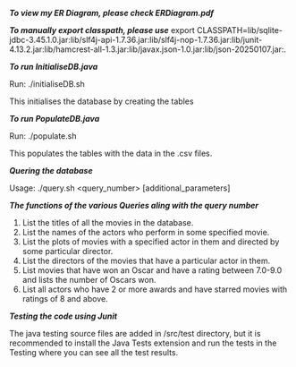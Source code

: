 ***To view my ER Diagram, please check ERDiagram.pdf***

***To manually export classpath, please use***
export CLASSPATH=lib/sqlite-jdbc-3.45.1.0.jar:lib/slf4j-api-1.7.36.jar:lib/slf4j-nop-1.7.36.jar:lib/junit-4.13.2.jar:lib/hamcrest-all-1.3.jar:lib/javax.json-1.0.jar:lib/json-20250107.jar:.


***To run InitialiseDB.java***

Run:
./initialiseDB.sh

This initialises the database by creating the tables

***To run PopulateDB.java***

Run:
./populate.sh

This populates the tables with the data in the .csv files.

***Quering the database***

Usage: ./query.sh <query_number> [additional_parameters]

***The functions of the various Queries aling with the query number***

1) List the titles of all the movies in the database.
2) List the names of the actors who perform in some specified movie.
3) List the plots of movies with a specified actor in them and directed by some particular director.
4) List the directors of the movies that have a particular actor in them.
5) List movies that have won an Oscar and have a rating between 7.0-9.0 and lists the number of Oscars won.
6) List all actors who have 2 or more awards and have starred movies with ratings of 8 and above.

***Testing the code using Junit***

The java testing source files are added in /src/test directory, but it is recommended to install the Java Tests extension and run the tests in the Testing where you can see all the test results.